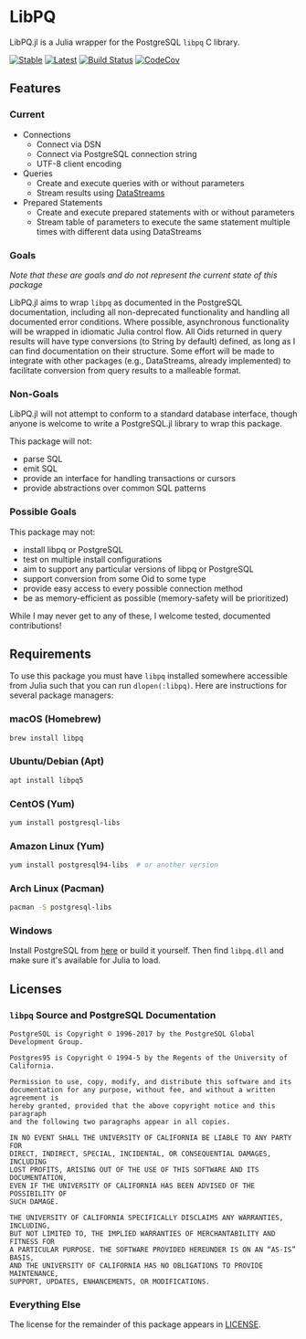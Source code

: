 # LibPQ

LibPQ.jl is a Julia wrapper for the PostgreSQL `libpq` C library.

[![Stable](https://img.shields.io/badge/docs-stable-blue.svg)](https://iamed2.github.io/LibPQ.jl/stable)
[![Latest](https://img.shields.io/badge/docs-latest-blue.svg)](https://iamed2.github.io/LibPQ.jl/latest)
[![Build Status](https://travis-ci.org/iamed2/LibPQ.jl.svg?branch=master)](https://travis-ci.org/iamed2/LibPQ.jl)
[![CodeCov](https://codecov.io/gh/iamed2/LibPQ.jl/branch/master/graph/badge.svg)](https://codecov.io/gh/iamed2/LibPQ.jl)

## Features

### Current

* Connections
  * Connect via DSN
  * Connect via PostgreSQL connection string
  * UTF-8 client encoding
* Queries
  * Create and execute queries with or without parameters
  * Stream results using [DataStreams](https://github.com/JuliaData/DataStreams.jl)
* Prepared Statements
  * Create and execute prepared statements with or without parameters
  * Stream table of parameters to execute the same statement multiple times with different data using DataStreams

### Goals

*Note that these are goals and do not represent the current state of this package*

LibPQ.jl aims to wrap `libpq` as documented in the PostgreSQL documentation, including all non-deprecated functionality and handling all documented error conditions.
Where possible, asynchronous functionality will be wrapped in idiomatic Julia control flow.
All Oids returned in query results will have type conversions (to String by default) defined, as long as I can find documentation on their structure.
Some effort will be made to integrate with other packages (e.g., DataStreams, already implemented) to facilitate conversion from query results to a malleable format.

### Non-Goals

LibPQ.jl will not attempt to conform to a standard database interface, though anyone is welcome to write a PostgreSQL.jl library to wrap this package.

This package will not:

* parse SQL
* emit SQL
* provide an interface for handling transactions or cursors
* provide abstractions over common SQL patterns

### Possible Goals

This package may not:

* install libpq or PostgreSQL
* test on multiple install configurations
* aim to support any particular versions of libpq or PostgreSQL
* support conversion from some Oid to some type
* provide easy access to every possible connection method
* be as memory-efficient as possible (memory-safety will be prioritized)

While I may never get to any of these, I welcome tested, documented contributions!

## Requirements

To use this package you must have `libpq` installed somewhere accessible from Julia such that you can run `dlopen(:libpq)`.
Here are instructions for several package managers:

### macOS (Homebrew)

```sh
brew install libpq
```

### Ubuntu/Debian (Apt)

```sh
apt install libpq5
```

### CentOS (Yum)

```sh
yum install postgresql-libs
```

### Amazon Linux (Yum)

```sh
yum install postgresql94-libs  # or another version
```

### Arch Linux (Pacman)

```sh
pacman -S postgresql-libs
```

### Windows

Install PostgreSQL from [here](https://www.enterprisedb.com/downloads/postgres-postgresql-downloads) or build it yourself.
Then find `libpq.dll` and make sure it's available for Julia to load.

## Licenses

### `libpq` Source and PostgreSQL Documentation

```
PostgreSQL is Copyright © 1996-2017 by the PostgreSQL Global Development Group.

Postgres95 is Copyright © 1994-5 by the Regents of the University of California.

Permission to use, copy, modify, and distribute this software and its
documentation for any purpose, without fee, and without a written agreement is
hereby granted, provided that the above copyright notice and this paragraph
and the following two paragraphs appear in all copies.

IN NO EVENT SHALL THE UNIVERSITY OF CALIFORNIA BE LIABLE TO ANY PARTY FOR
DIRECT, INDIRECT, SPECIAL, INCIDENTAL, OR CONSEQUENTIAL DAMAGES, INCLUDING
LOST PROFITS, ARISING OUT OF THE USE OF THIS SOFTWARE AND ITS DOCUMENTATION,
EVEN IF THE UNIVERSITY OF CALIFORNIA HAS BEEN ADVISED OF THE POSSIBILITY OF
SUCH DAMAGE.

THE UNIVERSITY OF CALIFORNIA SPECIFICALLY DISCLAIMS ANY WARRANTIES, INCLUDING,
BUT NOT LIMITED TO, THE IMPLIED WARRANTIES OF MERCHANTABILITY AND FITNESS FOR
A PARTICULAR PURPOSE. THE SOFTWARE PROVIDED HEREUNDER IS ON AN “AS-IS” BASIS,
AND THE UNIVERSITY OF CALIFORNIA HAS NO OBLIGATIONS TO PROVIDE MAINTENANCE,
SUPPORT, UPDATES, ENHANCEMENTS, OR MODIFICATIONS.
```

### Everything Else

The license for the remainder of this package appears in [LICENSE](./LICENSE).
